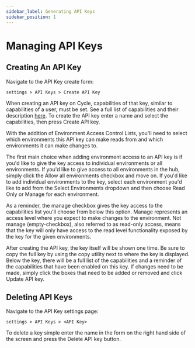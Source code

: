 ```yaml
---
sidebar_label: Generating API Keys
sidebar_position: 1
---
```

# Managing API Keys

## Creating An API Key
Navigate to the API Key create form:

`settings > API Keys > Create API Key`


When creating an API key on Cycle, capabilities of that key, similar to capabilities of a user, must be set. See a full list of capabilities and their description [here](/reference/hubs/members-roles-and-permissions). To create the API key enter a name and select the capabilities, then press Create API key.

With the addition of Environment Access Control Lists, you'll need to select which environments this API key can make reads from and which environments it can make changes to.

The first main choice when adding environment access to an API key is if you'd like to give the key access to individual environments or all environments. If you'd like to give access to all environments in the hub, simply click the Allow all environments checkbox and move on. If you'd like to add individual environments to the key, select each environment you'd like to add from the Select Environments dropdown and then choose Read Only or Manage for each environment.

As a reminder, the manage checkbox gives the key access to the capabilities list you'll choose from below this option. Manage represents an access level where you expect to make changes to the environment. Not manage (empty-checkbox), also referred to as read-only access, means that the key will only have access to the read level functionality exposed by the key for the given environments.

After creating the API key, the key itself will be shown one time. Be sure to copy the full key by using the copy utility next to where the key is displayed. Below the key, there will be a full list of the capabilities and a reminder of the capabilities that have been enabled on this key. If changes need to be made, simply click the boxes that need to be added or removed and click Update API key.

## Deleting API Keys
Navigate to the API Key settings page: 


`settings > API Keys > <API Key> `


To delete a key simple enter the name in the form on the right hand side of the screen and press the Delete API key button.